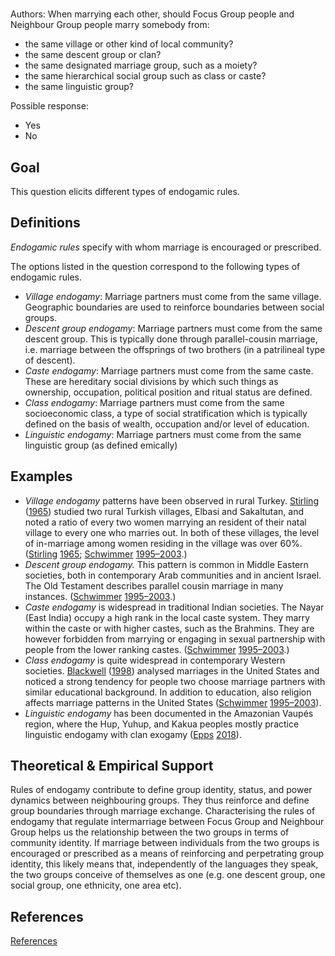 # [](ContributionTable?__template__=property.md&property=name#cldf:D1_DEM27)

Authors: [](ContributionTable?__template__=property.md&property=contributor#cldf:D1_DEM27)
When marrying each other, should Focus Group people and Neighbour Group people marry somebody from:

- the same village or other kind of local community?
- the same descent group or clan?
- the same designated marriage group, such as a moiety?
- the same hierarchical social group such as class or caste?
- the same linguistic group?

Possible response:
- Yes
- No
## Goal

This question elicits different types of endogamic rules.


## Definitions

*Endogamic rules* specify with whom marriage is encouraged or prescribed.

The options listed in the question correspond to the following types of endogamic rules.

- *Village endogamy*: Marriage partners must come from the same village. Geographic boundaries are used to reinforce boundaries between social groups.
- *Descent group endogamy*: Marriage partners must come from the same descent group. This is typically done through parallel-cousin marriage, i.e. marriage between the offsprings of two brothers (in a patrilineal type of descent).
- *Caste endogamy*: Marriage partners must come from the same caste. These are hereditary social divisions by which such things as ownership, occupation, political position and ritual status are defined.
- *Class endogamy*: Marriage partners must come from the same socioeconomic class, a type of social stratification which is typically defined on the basis of wealth, occupation and/or level of education.
- *Linguistic endogamy*: Marriage partners must come from the same linguistic group (as defined emically)

## Examples

- *Village endogamy* patterns have been observed in rural Turkey. [Stirling](sources.bib?ref&with_internal_ref_link&keep_label#cldf:Stirling1965) ([1965](sources.bib?ref&with_internal_ref_link&keep_label#cldf:Stirling1965)) studied two rural Turkish villages, Elbasi and Sakaltutan, and noted a ratio of every two women marrying an resident of their natal village to every one who marries out. In both of these villages, the level of in-marriage among women residing in the village was over 60%. ([Stirling](sources.bib?ref&with_internal_ref_link&keep_label#cldf:Stirling1965) [1965](sources.bib?ref&with_internal_ref_link&keep_label#cldf:Stirling1965); [Schwimmer](sources.bib?ref&with_internal_ref_link&keep_label#cldf:Schwimmer1995) [1995–2003](sources.bib?ref&with_internal_ref_link&keep_label#cldf:Schwimmer1995).)
- *Descent group endogamy.* This pattern is common in Middle Eastern societies, both in contemporary Arab communities and in ancient Israel. The Old Testament describes parallel cousin marriage in many instances. ([Schwimmer](sources.bib?ref&with_internal_ref_link&keep_label#cldf:Schwimmer1995) [1995–2003](sources.bib?ref&with_internal_ref_link&keep_label#cldf:Schwimmer1995).)
- *Caste endogamy* is widespread in traditional Indian societies. The Nayar (East India) occupy a high rank in the local caste system. They marry within the caste or with higher castes, such as the Brahmins. They are however forbidden from marrying or engaging in sexual partnership with people from the lower ranking castes. ([Schwimmer](sources.bib?ref&with_internal_ref_link&keep_label#cldf:Schwimmer1995) [1995–2003](sources.bib?ref&with_internal_ref_link&keep_label#cldf:Schwimmer1995).)
- *Class endogamy* is quite widespread in contemporary Western societies. [Blackwell](sources.bib?ref&with_internal_ref_link&keep_label#cldf:Blackwell1998) ([1998](sources.bib?ref&with_internal_ref_link&keep_label#cldf:Blackwell1998)) analysed marriages in the United States and noticed a strong tendency for people two choose marriage partners with similar educational background. In addition to education, also religion affects marriage patterns in the United States ([Schwimmer](sources.bib?ref&with_internal_ref_link&keep_label#cldf:Schwimmer1995) [1995–2003](sources.bib?ref&with_internal_ref_link&keep_label#cldf:Schwimmer1995)).
- *Linguistic endogamy* has been documented in the Amazonian Vaupés region, where the Hup, Yuhup, and Kakua peoples mostly practice linguistic endogamy with clan exogamy ([Epps](sources.bib?ref&with_internal_ref_link&keep_label#cldf:Epps2018) [2018](sources.bib?ref&with_internal_ref_link&keep_label#cldf:Epps2018)).

## Theoretical & Empirical Support

Rules of endogamy contribute to define group identity, status, and power dynamics between neighbouring groups. They thus reinforce and define group boundaries through marriage exchange. Characterising the rules of endogamy that regulate intermarriage between Focus Group and Neighbour Group helps us the relationship between the two groups in terms of community identity. If marriage between individuals from the two groups is encouraged or prescribed as a means of reinforcing and perpetrating group identity, this likely means that, independently of the languages they speak, the two groups conceive of themselves as one (e.g. one descent group, one social group, one ethnicity, one area etc).

## References

[References](Source?cited_only&with_link#cldf:__all__)